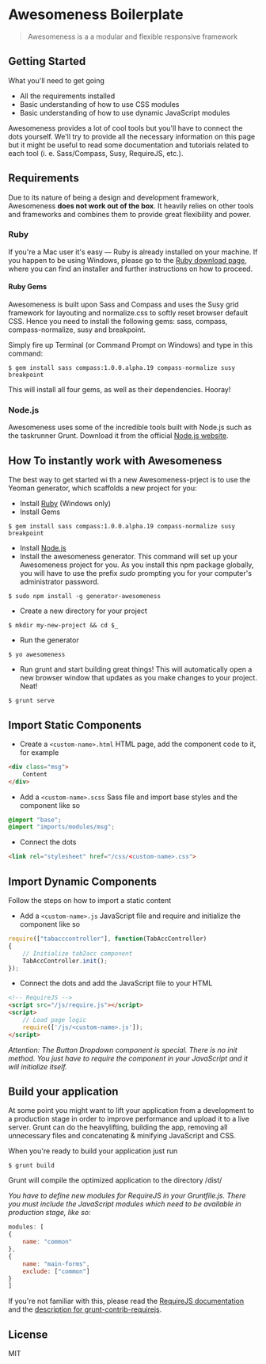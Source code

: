# Awesomeness Boilerplate

> Awesomeness is a a modular and flexible responsive framework

## Getting Started

What you'll need to get going

* All the requirements installed
* Basic understanding of how to use CSS modules
* Basic understanding of how to use dynamic JavaScript modules

Awesomeness provides a lot of cool tools but you'll have to connect the dots yourself. We'll try to provide all the necessary information on this page but it might be useful to read some documentation and tutorials related to each tool (i. e. Sass/Compass, Susy, RequireJS, etc.).

## Requirements

Due to its nature of being a design and development framework, Awesomeness **does not work out of the box**. It heavily relies on other tools and frameworks and combines them to provide great flexibility and power.

### Ruby

If you're a Mac user it's easy — Ruby is already installed on your machine. If you happen to be using Windows, please go to the [Ruby download page](http://rubyinstaller.org/), where you can find an installer and further instructions on how to proceed.

#### Ruby Gems

Awesomeness is built upon Sass and Compass and uses the Susy grid framework for layouting and normalize.css to softly reset browser default CSS. Hence you need to install the following gems: sass, compass, compass-normalize, susy and breakpoint.

Simply fire up Terminal (or Command Prompt on Windows) and type in this command:

```shell
$ gem install sass compass:1.0.0.alpha.19 compass-normalize susy breakpoint
```
This will install all four gems, as well as their dependencies. Hooray!

### Node.js

Awesomeness uses some of the incredible tools built with Node.js such as the taskrunner Grunt. Download it from the official [Node.js website](http://nodejs.org/).

## How To instantly work with Awesomeness

The best way to get started wi th a new Awesomeness-prject is to use the Yeoman generator, which scaffolds a new project for you:

- Install [Ruby](http://rubyinstaller.org) (Windows only)
- Install Gems
```shell
$ gem install sass compass:1.0.0.alpha.19 compass-normalize susy breakpoint
```
- Install [Node.js](http://nodejs.org/)
- Install the awesomeness generator. This command will set up your Awesomeness project for you. As you install this npm package globally, you will have to use the prefix _sudo_ prompting you for your computer's administrator password.
```shell
$ sudo npm install -g generator-awesomeness
```
- Create a new directory for your project
```shell
$ mkdir my-new-project && cd $_
```
- Run the generator
```shell
$ yo awesomeness
```
- Run grunt and start building great things! This will automatically open a new browser window that updates as you make changes to your project. Neat!
```shell
$ grunt serve
```

## Import Static Components

- Create a `<custom-name>.html` HTML page, add the component code to it, for example
```html
<div class="msg">
	Content
</div>
```
- Add a `<custom-name>.scss` Sass file and import base styles and the component like so
```css
@import "base";
@import "imports/modules/msg";
```
- Connect the dots
```html
<link rel="stylesheet" href="/css/<custom-name>.css">
```

## Import Dynamic Components

Follow the steps on how to import a static content
- Add a `<custom-name>.js` JavaScript file and require and initialize the component like so
```javascript
require(["tabacccontroller"], function(TabAccController)
{
	// Initialize tab2acc component
	TabAccController.init();
});
```

- Connect the dots and add the JavaScript file to your HTML
```html
<!-- RequireJS -->
<script src="/js/require.js"></script>
<script>
	// Load page logic
	require(['/js/<custom-name>.js']);
</script>
```

*Attention: The Button Dropdown component is special. There is no init method. You just have to require the component in your JavaScript and it will initialize itself.*

## Build your application

At some point you might want to lift your application from a development to a production stage in order to improve performance and upload it to a live server. Grunt can do the heavylifting, building the app, removing all unnecessary files and concatenating & minifying JavaScript and CSS.

When you're ready to build your application just run
```shell
$ grunt build
```
Grunt will compile the optimized application to the directory /dist/

*You have to define new modules for RequireJS in your Gruntfile.js. There you must include the JavaScript modules which need to be available in production stage, like so:*

```javascript
modules: [
{
	name: "common"
},
{
	name: "main-forms",
	exclude: ["common"]
}
]
```

If you're not familiar with this, please read the [RequireJS documentation](http://requirejs.org/docs/optimization.html#wholemultipage) and the [description for grunt-contrib-requirejs](https://github.com/gruntjs/grunt-contrib-requirejs).

## License

MIT
